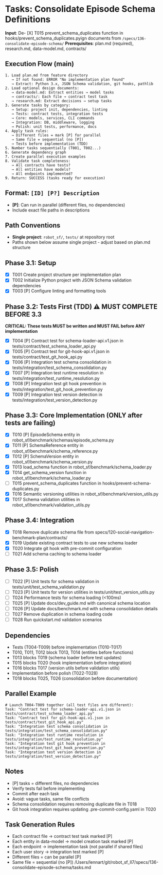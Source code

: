 # Tasks: Consolidate Episode Schema Definitions

**Input**: De- [X] T015 prevent_schema_duplicates function in hooks/prevent_schema_duplicates.pyign documents from `/specs/136-consolidate-episode-schema/`
**Prerequisites**: plan.md (required), research.md, data-model.md, contracts/

## Execution Flow (main)
```
1. Load plan.md from feature directory
   → If not found: ERROR "No implementation plan found"
   → Extract: Python 3.x, JSON Schema validation, git hooks, pathlib
2. Load optional design documents:
   → data-model.md: Extract entities → model tasks
   → contracts/: Each file → contract test task
   → research.md: Extract decisions → setup tasks
3. Generate tasks by category:
   → Setup: project init, dependencies, linting
   → Tests: contract tests, integration tests
   → Core: models, services, CLI commands
   → Integration: DB, middleware, logging
   → Polish: unit tests, performance, docs
4. Apply task rules:
   → Different files = mark [P] for parallel
   → Same file = sequential (no [P])
   → Tests before implementation (TDD)
5. Number tasks sequentially (T001, T002...)
6. Generate dependency graph
7. Create parallel execution examples
8. Validate task completeness:
   → All contracts have tests?
   → All entities have models?
   → All endpoints implemented?
9. Return: SUCCESS (tasks ready for execution)
```

## Format: `[ID] [P?] Description`
- **[P]**: Can run in parallel (different files, no dependencies)
- Include exact file paths in descriptions

## Path Conventions
- **Single project**: `robot_sf/`, `tests/` at repository root
- Paths shown below assume single project - adjust based on plan.md structure

## Phase 3.1: Setup
- [X] T001 Create project structure per implementation plan
- [X] T002 Initialize Python project with JSON Schema validation dependencies
- [X] T003 [P] Configure linting and formatting tools

## Phase 3.2: Tests First (TDD) ⚠️ MUST COMPLETE BEFORE 3.3
**CRITICAL: These tests MUST be written and MUST FAIL before ANY implementation**
- [X] T004 [P] Contract test for schema-loader-api.v1.json in tests/contract/test_schema_loader_api.py
- [X] T005 [P] Contract test for git-hook-api.v1.json in tests/contract/test_git_hook_api.py
- [X] T006 [P] Integration test schema consolidation in tests/integration/test_schema_consolidation.py
- [X] T007 [P] Integration test runtime resolution in tests/integration/test_runtime_resolution.py
- [X] T008 [P] Integration test git hook prevention in tests/integration/test_git_hook_prevention.py
- [X] T009 [P] Integration test version detection in tests/integration/test_version_detection.py

## Phase 3.3: Core Implementation (ONLY after tests are failing)
- [X] T010 [P] EpisodeSchema entity in robot_sf/benchmark/schemas/episode_schema.py
- [X] T011 [P] SchemaReference entity in robot_sf/benchmark/schema_reference.py
- [X] T012 [P] SchemaVersion entity in robot_sf/benchmark/schema_version.py
- [X] T013 load_schema function in robot_sf/benchmark/schema_loader.py
- [X] T014 get_schema_version function in robot_sf/benchmark/schema_loader.py
- [ ] T015 prevent_schema_duplicates function in hooks/prevent-schema-duplicates.py
- [X] T016 Semantic versioning utilities in robot_sf/benchmark/version_utils.py
- [X] T017 Schema validation utilities in robot_sf/benchmark/validation_utils.py

## Phase 3.4: Integration
- [X] T018 Remove duplicate schema file from specs/120-social-navigation-benchmark-plan/contracts/
- [X] T019 Update existing contract tests to use new schema loader
- [X] T020 Integrate git hook with pre-commit configuration
- [ ] T021 Add schema caching to schema loader

## Phase 3.5: Polish
- [ ] T022 [P] Unit tests for schema validation in tests/unit/test_schema_validation.py
- [ ] T023 [P] Unit tests for version utilities in tests/unit/test_version_utils.py
- [ ] T024 Performance tests for schema loading (<100ms)
- [ ] T025 [P] Update docs/dev_guide.md with canonical schema location
- [ ] T026 [P] Update docs/benchmark.md with schema consolidation details
- [ ] T027 Remove duplication in schema loading code
- [ ] T028 Run quickstart.md validation scenarios

## Dependencies
- Tests (T004-T009) before implementation (T010-T017)
- T010, T011, T012 block T013, T014 (entities before functions)
- T013 blocks T019 (schema loader before test updates)
- T015 blocks T020 (hook implementation before integration)
- T016 blocks T017 (version utils before validation utils)
- Implementation before polish (T022-T028)
- T018 blocks T025, T026 (consolidation before documentation)

## Parallel Example
```
# Launch T004-T009 together (all test files are different):
Task: "Contract test for schema-loader-api.v1.json in tests/contract/test_schema_loader_api.py"
Task: "Contract test for git-hook-api.v1.json in tests/contract/test_git_hook_api.py"
Task: "Integration test schema consolidation in tests/integration/test_schema_consolidation.py"
Task: "Integration test runtime resolution in tests/integration/test_runtime_resolution.py"
Task: "Integration test git hook prevention in tests/integration/test_git_hook_prevention.py"
Task: "Integration test version detection in tests/integration/test_version_detection.py"
```

## Notes
- [P] tasks = different files, no dependencies
- Verify tests fail before implementing
- Commit after each task
- Avoid: vague tasks, same file conflicts
- Schema consolidation requires removing duplicate file in T018
- Git hook integration requires updating .pre-commit-config.yaml in T020

## Task Generation Rules
- Each contract file → contract test task marked [P]
- Each entity in data-model → model creation task marked [P]
- Each endpoint → implementation task (not parallel if shared files)
- Each user story → integration test marked [P]
- Different files = can be parallel [P]
- Same file = sequential (no [P])</content>
<parameter name="filePath">/Users/lennart/git/robot_sf_ll7/specs/136-consolidate-episode-schema/tasks.md